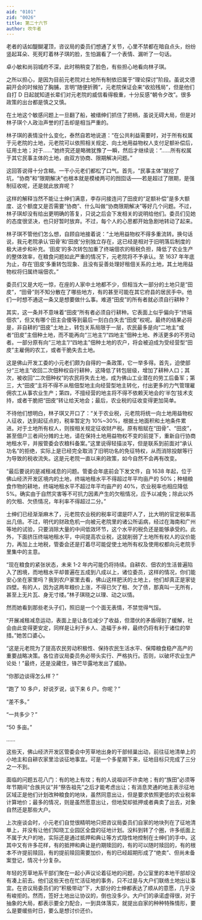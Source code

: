 ```yaml
---
aid: "0101"
zid: "0026"
title: 第二十六节
author: 吹牛者
---
```


老者的话如醍醐灌顶，咨议局的委员们想通了关节，心里不禁都在暗自点头，纷纷竖起耳朵、死死盯着林子琪的脸，生怕漏看了一个表情、漏听了一句话。

卓小敏和尚羽城府不深，此时稍稍变了脸色，有些担心地看向林子琪。

之所以担心，是因为目前元老院对土地所有制依旧属于“理论探讨”阶段。虽说文德嗣开会的时候拍了胸脯，言明“随便折腾”，元老院保证会来“收拾残局”，但是他们自打 D 日起就知道长辈们对元老院的威信看得极重，十分反感“朝令夕改”。很多政策的出台都是慎之又慎。

在土地这个敏感问题上一旦翻了船，被缙绅们抓住了把柄，虽说无碍大局，但是对林子琪个人政治声誉的打击却是相当严重的。

林子琪的表情没什么变化，泰然自若地说道：“在公共利益需要时，对于所有权属于元老院的土地，元老院可以依照相关规定、向土地用益物权人支付足额补偿后，征用土地；对于……”她终究还是略微犹豫了一瞬，然后才继续说：“……所有权属于其它民事主体的土地，由双方协商、限期解决问题。”

这回答说得十分含糊。一干小元老们都松了口气。首先，“民事主体”就挖了坑，“协商”和“限期解决”也根本就是模棱两可的囫囵话――若是超过了限期，是强制征收呢，还是就此放弃呢？

这样的解释当然不能让士绅们满意，李存问接连问了田皮的“足额补偿”是多大额度、这个额度又是否需要“协商”、什么叫做“协商限期解决”等好几个问题。不过，林子琪却没有给出更明确的答复，只说之后会下发相关的说明给他们。委员们见她的态度很坚决，也只好暂时放弃。不过，每个人的心思都开始急剧地转动了起来。

林子琪不管他们怎么想，自顾自地接着说：“土地用益物权不得多重流转。换句话说，我元老院承认‘田骨’和‘田皮’分别独立存在，这已经是相对于旧明落后制度的极大进步和补充。‘田皮’的多次转包加重了终端佃农的租税负担，降低了农业生产的整体效率，在粮食问题如此严重的情况下，元老院将不予承认。至 1637 年年底为止，存在‘田皮’多重转包现象、且没有妥善处理好租佃关系的土地，其土地用益物权将归属终端佃农。”

委员们又是大吃一惊，在座的人家中土地都不少，但相当大一部分的土地只是“田皮”，“田骨”则不知分散在了哪些地方，有的甚至可能在其它府县的居民手中。他们一时想不通这一条又是想要做什么事。难道“田皮”的所有者就必须自行耕种？

其实，这一条并不意味着“田皮”所有者必须自行耕种。它表面上似乎偏向于“终端佃农”，但又有哪个田主会傻等到最后一刻白白失去“田皮”权呢。最终的结果必将是，非自耕的“田皮”土地上，转包关系局限于一层，农民最多是向“二地主”或者“田皮”主佃种土地，而不能再向“三地主”/“四地主”佃种土地、养活更多的不劳动者。一部分原有向“三地主”/“四地主”佃种土地的农户，将会被迫成为受经营型“田皮”主雇佣的农工，或者干脆失去土地。

这是佛山开发工委的小元老们颇为自得的一条政策，它一举多得。首先，迫使部分“三地主”收回二次佃种权自行耕种，这降低了转包层级，增加了耕种人口；其次，被收回“二次佃种权”的农民将失去土地，成为佛山工业潜在的劳工后备军；第三，大“田皮”主将不得不从租佃型地主向经营型地主转化，付出更多的力气管理雇佣农工从事农业生产；第四，不擅经营的地主将不得不依赖天地会的‘半包’技术支持，或者干脆把“田皮”转让给天地会；最后，农业税的征收变得更加简单。

不待他们想明白，林子琪又开口了：“关于农业税，元老院将统一向土地用益物权人征收，达到起征点的，税率暂定为 10%~30%，根据土地面积和土地条件累进。对于土地所有权人，则按相关规定征收财产税。原有租赋在“田骨”、“田皮”，甚至佃户三者间分摊的土地，请在保持土地用益物权不变的前提下，重新自行协商地租水平，并报管委会农粮科备案。”这里说得轻描淡写，但是联系到前面对“承认功名”的拒绝，实际上是已经完全取消了旧明功名的免征特权，从而消除投献等行为导致的税收流失。这是元老院一直以来的政策，如今自然不会再有改变。

“最后要说的是减租减息的问题。管委会年底前会下发文件，自 1638 年起，位于佛山经济开发区境内的土地，终端地租水平不得超过年平均亩产的 50%；种植粮食作物的耕地，终端地租水平不超过年平均亩产的 40%，农业税率也相应降低 5%。确实由于自然灾害等不可抗力因素产生的欠租情况，应予以减免；除此以外的欠租、欠债情况，年利率不得超过二分。”

士绅们已经渐渐麻木了，元老院农业税的税率可谓是吓人了，比大明的官定税率高出几倍。不过，明代的财政危机一向被元老院里的诸公所诟病，经过在海南和广州等地的试验，只要消除大量的中间低效环节，这个水平的税负还是能够承受的。此外，下面挤压终端地租水平，中间提高农业税，这就削弱了土地所有权人的议价能力，再加上土地税，管委会还是打着尽可能促使土地所有权及使用权都向元老院手里集中的主意。

“现在粮食的紧张状态，未来 1-2 年内可能仍将持续。自耕农、佃农的生活普遍陷入了困境，而地租水平却普遍在五成到八成以上，诸位委员，这样的情况，你们能安心坐在家里吗？我到农户家里去看，佛山这样肥沃的土地上，他们却真正是家徒四壁。有的人，因为这两年粮价上涨，不得已欠了租、欠了债，那真叫一无所有，甚至上无片瓦、身无寸缕。”林子琪晓之以理、动之以情。

然而她看到那些老头子们，照旧是一个个面无表情，不禁觉得气馁。

“开展减租减息运动，表面上是让各位减少了收益，但潜伏的矛盾得到了缓解，社会由此变得更安定，同样是让利于乡人、造福于乡梓，最终仍将有利于诸位的举措。”她苦口婆心。

“这是元老院为了提高农民劳动积极性、保持农民生活水平、保障粮食稳产高产的重要战略决策。各位咨议局委员务必带头实行、严格执行。否则，以破坏农业生产论处！”最终，还是没藏住，锋芒毕露地发出了威胁。

“你那边谈得怎么样？”

“跑了 10 多户，好说歹说，谈下来 6 户。你呢？”

“差不多。”

“一共多少？”

“50 多亩。”

……

这些天，佛山经济开发区管委会中芳草地出身的干部倾巢出动，前往征地清单上的小地主和自耕农家里洽谈征地事宜。可是一个多星期下来，征地目标只完成了三分之一不到。

面临的问题五花八门：有的地上有坟；有的人说祖训不许卖地；有的“族田”必须等年节期间“合族共议”并“祭告祖先”之后才能考虑出让；有消息灵通的地主表示征地区域正是他们计划改种粮食的地块，虽然同意出让，但是要求依照更低的农业税率计算地价；最多的情况，则是虽然愿意出让，但地契却抵押或者典卖了出去，对象自然还是那些大户。

上次座谈会时，小元老们自觉很精明地只把咨议局委员们自家的地块列在了征地清单上，并没有让他们知晓工业园区全盘的征地计划。没料到转了个圈，许多纸面上不属于大户的地，实际还是通过抵押和典让等方式隐性地控制在士绅们的手中。这其中又有许多花样，有的抵押和典让是约期赎回的，有的可以随时赎回的，有的根本不许提前赎回，有的提前赎回需要加价，有的已经超期形成了“绝卖”、但尚未备案登记，情况十分复杂。

年轻的芳草地系干部们聚在一起小声议论着征地的问题，办公室里的本地干部却没有凑上前去。他们这些天也在忙活征地的事务，只不过是与大户们联络土地出让事宜。在咨议局委员们的“积极带动”下，大部分的士绅都表达了顺从的意愿，几乎没有峻拒的。然而，签好土地出让协议的，倒也没多少。大户们的承诺虚得很，对于抽象的大局，都表示要全力配合，一到具体落实，就提出自家的种种特殊情形，要么是要缓些时日，要么是想讨价还价。

